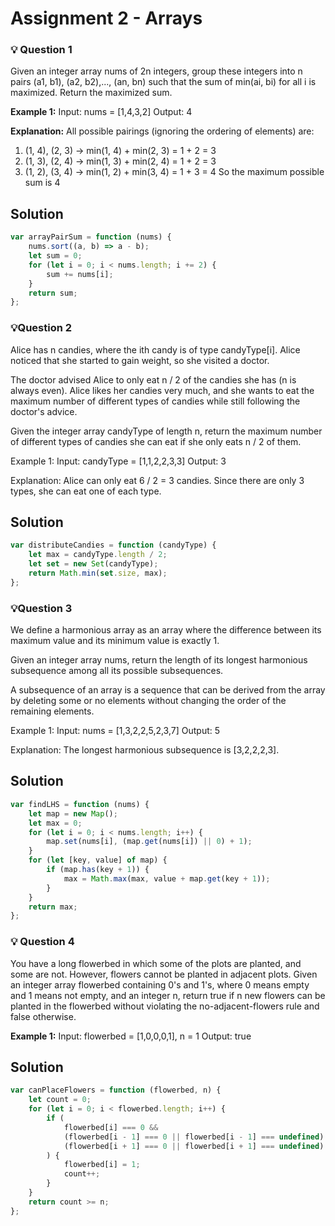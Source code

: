 # **Assignment 2 - Arrays**

### 💡 **Question 1**

Given an integer array nums of 2n integers, group these integers into n pairs (a1, b1), (a2, b2),..., (an, bn) such that the sum of min(ai, bi) for all i is maximized. Return the maximized sum.

**Example 1:**
Input: nums = [1,4,3,2]
Output: 4

**Explanation:** All possible pairings (ignoring the ordering of elements) are:

1. (1, 4), (2, 3) -> min(1, 4) + min(2, 3) = 1 + 2 = 3
2. (1, 3), (2, 4) -> min(1, 3) + min(2, 4) = 1 + 2 = 3
3. (1, 2), (3, 4) -> min(1, 2) + min(3, 4) = 1 + 3 = 4
   So the maximum possible sum is 4

## **Solution**

```javascript
var arrayPairSum = function (nums) {
	nums.sort((a, b) => a - b);
	let sum = 0;
	for (let i = 0; i < nums.length; i += 2) {
		sum += nums[i];
	}
	return sum;
};
```

### 💡**Question 2**

Alice has n candies, where the ith candy is of type candyType[i]. Alice noticed that she started to gain weight, so she visited a doctor.

The doctor advised Alice to only eat n / 2 of the candies she has (n is always even). Alice likes her candies very much, and she wants to eat the maximum number of different types of candies while still following the doctor's advice.

Given the integer array candyType of length n, return the maximum number of different types of candies she can eat if she only eats n / 2 of them.

Example 1:
Input: candyType = [1,1,2,2,3,3]
Output: 3

Explanation: Alice can only eat 6 / 2 = 3 candies. Since there are only 3 types, she can eat one of each type.

## **Solution**

```javascript
var distributeCandies = function (candyType) {
	let max = candyType.length / 2;
	let set = new Set(candyType);
	return Math.min(set.size, max);
};
```

### 💡**Question 3**

We define a harmonious array as an array where the difference between its maximum value
and its minimum value is exactly 1.

Given an integer array nums, return the length of its longest harmonious subsequence
among all its possible subsequences.

A subsequence of an array is a sequence that can be derived from the array by deleting some or no elements without changing the order of the remaining elements.

Example 1:
Input: nums = [1,3,2,2,5,2,3,7]
Output: 5

Explanation: The longest harmonious subsequence is [3,2,2,2,3].

## **Solution**

```javascript
var findLHS = function (nums) {
	let map = new Map();
	let max = 0;
	for (let i = 0; i < nums.length; i++) {
		map.set(nums[i], (map.get(nums[i]) || 0) + 1);
	}
	for (let [key, value] of map) {
		if (map.has(key + 1)) {
			max = Math.max(max, value + map.get(key + 1));
		}
	}
	return max;
};
```

### 💡 **Question 4**

You have a long flowerbed in which some of the plots are planted, and some are not.
However, flowers cannot be planted in adjacent plots.
Given an integer array flowerbed containing 0's and 1's, where 0 means empty and 1 means not empty, and an integer n, return true if n new flowers can be planted in the flowerbed without violating the no-adjacent-flowers rule and false otherwise.

**Example 1:**
Input: flowerbed = [1,0,0,0,1], n = 1
Output: true

## **Solution**

```javascript
var canPlaceFlowers = function (flowerbed, n) {
	let count = 0;
	for (let i = 0; i < flowerbed.length; i++) {
		if (
			flowerbed[i] === 0 &&
			(flowerbed[i - 1] === 0 || flowerbed[i - 1] === undefined) &&
			(flowerbed[i + 1] === 0 || flowerbed[i + 1] === undefined)
		) {
			flowerbed[i] = 1;
			count++;
		}
	}
	return count >= n;
};
```
